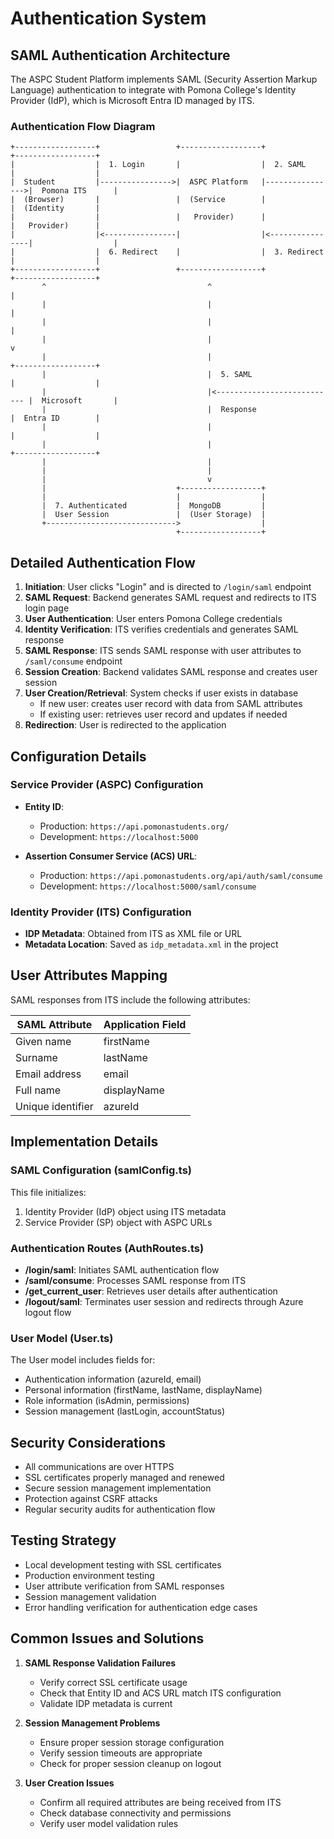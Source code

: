 # Authentication System

## SAML Authentication Architecture

The ASPC Student Platform implements SAML (Security Assertion Markup Language) authentication to integrate with Pomona College's Identity Provider (IdP), which is Microsoft Entra ID managed by ITS.

### Authentication Flow Diagram

```
+------------------+                 +------------------+                 +------------------+
|                  |  1. Login       |                  |  2. SAML        |                  |
|  Student         |---------------->|  ASPC Platform   |---------------->|  Pomona ITS      |
|  (Browser)       |                 |  (Service        |                 |  (Identity       |
|                  |                 |   Provider)      |                 |   Provider)      |
|                  |<----------------|                  |<----------------|                  |
|                  |  6. Redirect    |                  |  3. Redirect    |                  |
+------------------+                 +------------------+                 +------------------+
       ^                                    ^                                    |
       |                                    |                                    |
       |                                    |                                    |
       |                                    |                                    v
       |                                    |                             +------------------+
       |                                    |  5. SAML                    |                  |
       |                                    |<--------------------------- |  Microsoft       |
       |                                    |  Response                   |  Entra ID        |
       |                                    |                             |                  |
       |                                    |                             +------------------+
       |                                    |
       |                                    |
       |                                    v
       |                             +------------------+
       |                             |                  |
       |  7. Authenticated           |  MongoDB         |
       |  User Session               |  (User Storage)  |
       +----------------------------->                  |
                                     +------------------+
```

## Detailed Authentication Flow

1. **Initiation**: User clicks "Login" and is directed to `/login/saml` endpoint
2. **SAML Request**: Backend generates SAML request and redirects to ITS login page
3. **User Authentication**: User enters Pomona College credentials
4. **Identity Verification**: ITS verifies credentials and generates SAML response
5. **SAML Response**: ITS sends SAML response with user attributes to `/saml/consume` endpoint
6. **Session Creation**: Backend validates SAML response and creates user session
7. **User Creation/Retrieval**: System checks if user exists in database
   - If new user: creates user record with data from SAML attributes
   - If existing user: retrieves user record and updates if needed
8. **Redirection**: User is redirected to the application

## Configuration Details

### Service Provider (ASPC) Configuration

- **Entity ID**:
  - Production: `https://api.pomonastudents.org/`
  - Development: `https://localhost:5000`
  
- **Assertion Consumer Service (ACS) URL**:
  - Production: `https://api.pomonastudents.org/api/auth/saml/consume`
  - Development: `https://localhost:5000/saml/consume`

### Identity Provider (ITS) Configuration

- **IDP Metadata**: Obtained from ITS as XML file or URL
- **Metadata Location**: Saved as `idp_metadata.xml` in the project

## User Attributes Mapping

SAML responses from ITS include the following attributes:

| SAML Attribute    | Application Field |
|-------------------|-------------------|
| Given name        | firstName         |
| Surname           | lastName          |
| Email address     | email             |
| Full name         | displayName       |
| Unique identifier | azureId           |

## Implementation Details

### SAML Configuration (samlConfig.ts)

This file initializes:
1. Identity Provider (IdP) object using ITS metadata
2. Service Provider (SP) object with ASPC URLs

### Authentication Routes (AuthRoutes.ts)

- **/login/saml**: Initiates SAML authentication flow
- **/saml/consume**: Processes SAML response from ITS
- **/get_current_user**: Retrieves user details after authentication
- **/logout/saml**: Terminates user session and redirects through Azure logout flow

### User Model (User.ts)

The User model includes fields for:
- Authentication information (azureId, email)
- Personal information (firstName, lastName, displayName)
- Role information (isAdmin, permissions)
- Session management (lastLogin, accountStatus)

## Security Considerations

- All communications are over HTTPS
- SSL certificates properly managed and renewed
- Secure session management implementation
- Protection against CSRF attacks
- Regular security audits for authentication flow

## Testing Strategy

- Local development testing with SSL certificates
- Production environment testing
- User attribute verification from SAML responses
- Session management validation
- Error handling verification for authentication edge cases

## Common Issues and Solutions

1. **SAML Response Validation Failures**
   - Verify correct SSL certificate usage
   - Check that Entity ID and ACS URL match ITS configuration
   - Validate IDP metadata is current

2. **Session Management Problems**
   - Ensure proper session storage configuration
   - Verify session timeouts are appropriate
   - Check for proper session cleanup on logout

3. **User Creation Issues**
   - Confirm all required attributes are being received from ITS
   - Check database connectivity and permissions
   - Verify user model validation rules
